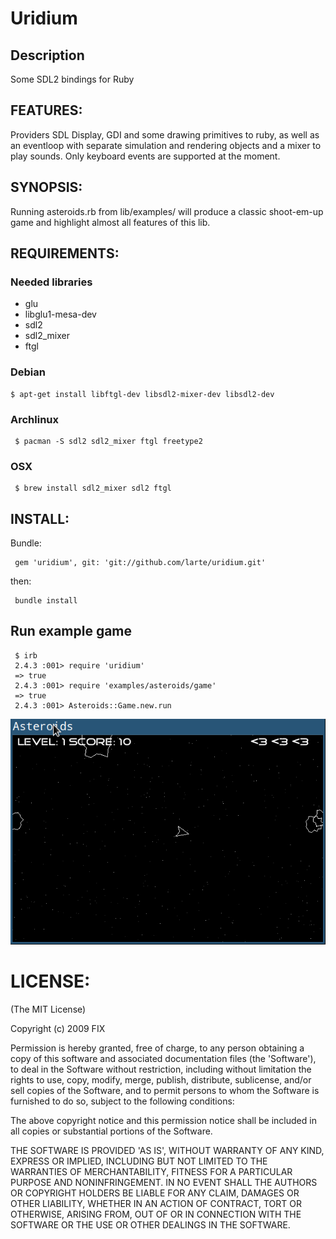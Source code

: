 # Uridium

## Description

Some SDL2 bindings for Ruby

## FEATURES:

Providers SDL Display, GDI and some drawing primitives to ruby, as well as  an eventloop with separate simulation and rendering objects and a mixer to play sounds. Only keyboard events are supported at the moment.

## SYNOPSIS:

Running asteroids.rb from lib/examples/ will produce a classic shoot-em-up game and highlight almost all features of this lib.

## REQUIREMENTS:

### Needed libraries

- glu
- libglu1-mesa-dev
- sdl2
- sdl2_mixer
- ftgl


### Debian

    $ apt-get install libftgl-dev libsdl2-mixer-dev libsdl2-dev


### Archlinux

     $ pacman -S sdl2 sdl2_mixer ftgl freetype2

### OSX

     $ brew install sdl2_mixer sdl2 ftgl

## INSTALL:

Bundle:

     gem 'uridium', git: 'git://github.com/larte/uridium.git'

then:

     bundle install


## Run example game


     $ irb
     2.4.3 :001> require 'uridium'
     => true
     2.4.3 :001> require 'examples/asteroids/game'
     => true
     2.4.3 :001> Asteroids::Game.new.run

![Alt Text](asteroids.gif)



# LICENSE:

(The MIT License)

Copyright (c) 2009 FIX

Permission is hereby granted, free of charge, to any person obtaining
a copy of this software and associated documentation files (the
'Software'), to deal in the Software without restriction, including
without limitation the rights to use, copy, modify, merge, publish,
distribute, sublicense, and/or sell copies of the Software, and to
permit persons to whom the Software is furnished to do so, subject to
the following conditions:

The above copyright notice and this permission notice shall be
included in all copies or substantial portions of the Software.

THE SOFTWARE IS PROVIDED 'AS IS', WITHOUT WARRANTY OF ANY KIND,
EXPRESS OR IMPLIED, INCLUDING BUT NOT LIMITED TO THE WARRANTIES OF
MERCHANTABILITY, FITNESS FOR A PARTICULAR PURPOSE AND NONINFRINGEMENT.
IN NO EVENT SHALL THE AUTHORS OR COPYRIGHT HOLDERS BE LIABLE FOR ANY
CLAIM, DAMAGES OR OTHER LIABILITY, WHETHER IN AN ACTION OF CONTRACT,
TORT OR OTHERWISE, ARISING FROM, OUT OF OR IN CONNECTION WITH THE
SOFTWARE OR THE USE OR OTHER DEALINGS IN THE SOFTWARE.

